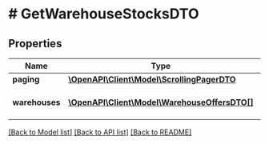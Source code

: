 # # GetWarehouseStocksDTO

## Properties

Name | Type | Description | Notes
------------ | ------------- | ------------- | -------------
**paging** | [**\OpenAPI\Client\Model\ScrollingPagerDTO**](ScrollingPagerDTO.md) |  | [optional]
**warehouses** | [**\OpenAPI\Client\Model\WarehouseOffersDTO[]**](WarehouseOffersDTO.md) | Страница списка складов. | [optional]

[[Back to Model list]](../../README.md#models) [[Back to API list]](../../README.md#endpoints) [[Back to README]](../../README.md)
